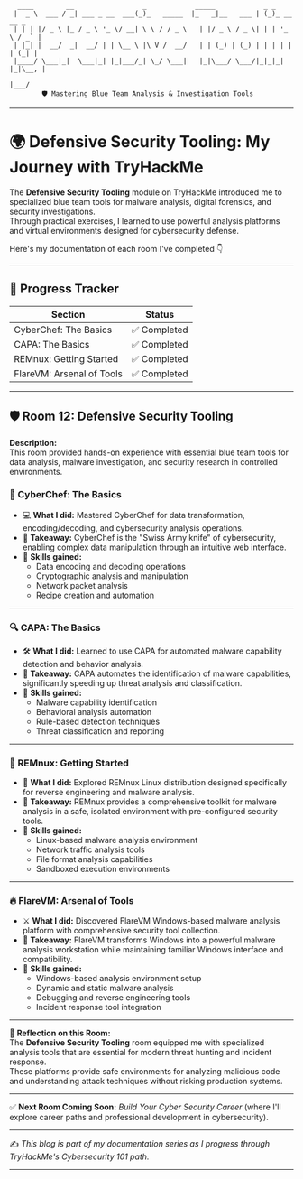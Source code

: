 ```
  ____        __                 _            _____            _ _             
 |  _ \  ___ / _| ___ _ __  ___(_)_   _____  |_   _|__   ___ | (_)_ __   __ _ 
 | | | |/ _ \ |_ / _ \ '_ \/ __| \ \ / / _ \   | |/ _ \ / _ \| | | '_ \ / _` |
 | |_| |  __/  _|  __/ | | \__ \ |\ V /  __/   | | (_) | (_) | | | | | | (_| |
 |____/ \___|_|  \___|_| |_|___/_| \_/ \___|   |_|\___/ \___/|_|_|_| |_|\__, |
                                                                        |___/ 
        🛡️ Mastering Blue Team Analysis & Investigation Tools
```

---

# 🌍 Defensive Security Tooling: My Journey with TryHackMe  

The **Defensive Security Tooling** module on TryHackMe introduced me to specialized blue team tools for malware analysis, digital forensics, and security investigations.  
Through practical exercises, I learned to use powerful analysis platforms and virtual environments designed for cybersecurity defense.

Here's my documentation of each room I've completed 👇  

---

## 📝 Progress Tracker

| Section                     | Status   |
|-----------------------------|----------|
| CyberChef: The Basics       | ✅ Completed |
| CAPA: The Basics            | ✅ Completed |
| REMnux: Getting Started     | ✅ Completed |
| FlareVM: Arsenal of Tools   | ✅ Completed |

---

## 🛡️ Room 12: Defensive Security Tooling  

**Description:**  
This room provided hands-on experience with essential blue team tools for data analysis, malware investigation, and security research in controlled environments.

### 🍰 CyberChef: The Basics  
- 💻 **What I did:** Mastered CyberChef for data transformation, encoding/decoding, and cybersecurity analysis operations.  
- 🚀 **Takeaway:** CyberChef is the "Swiss Army knife" of cybersecurity, enabling complex data manipulation through an intuitive web interface.  
- 📝 **Skills gained:**  
  - Data encoding and decoding operations  
  - Cryptographic analysis and manipulation  
  - Network packet analysis  
  - Recipe creation and automation  

---

### 🔍 CAPA: The Basics  
- 🛠 **What I did:** Learned to use CAPA for automated malware capability detection and behavior analysis.  
- 🚀 **Takeaway:** CAPA automates the identification of malware capabilities, significantly speeding up threat analysis and classification.  
- 📝 **Skills gained:**  
  - Malware capability identification  
  - Behavioral analysis automation  
  - Rule-based detection techniques  
  - Threat classification and reporting  

---

### 🐧 REMnux: Getting Started  
- 🔧 **What I did:** Explored REMnux Linux distribution designed specifically for reverse engineering and malware analysis.  
- 🚀 **Takeaway:** REMnux provides a comprehensive toolkit for malware analysis in a safe, isolated environment with pre-configured security tools.  
- 📝 **Skills gained:**  
  - Linux-based malware analysis environment  
  - Network traffic analysis tools  
  - File format analysis capabilities  
  - Sandboxed execution environments  

---

### 🔥 FlareVM: Arsenal of Tools  
- ⚔️ **What I did:** Discovered FlareVM Windows-based malware analysis platform with comprehensive security tool collection.  
- 🚀 **Takeaway:** FlareVM transforms Windows into a powerful malware analysis workstation while maintaining familiar Windows interface and compatibility.  
- 📝 **Skills gained:**  
  - Windows-based analysis environment setup  
  - Dynamic and static malware analysis  
  - Debugging and reverse engineering tools  
  - Incident response tool integration  

---

📌 **Reflection on this Room:**  
The **Defensive Security Tooling** room equipped me with specialized analysis tools that are essential for modern threat hunting and incident response.  
These platforms provide safe environments for analyzing malicious code and understanding attack techniques without risking production systems.

---

✅ **Next Room Coming Soon:** *Build Your Cyber Security Career* (where I'll explore career paths and professional development in cybersecurity).  

---
✍️ *This blog is part of my documentation series as I progress through TryHackMe's Cybersecurity 101 path.*  

---